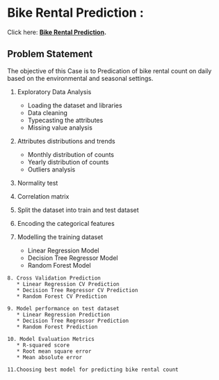# Bike Rental Prediction :

Click here: 
<b> [Bike Rental Prediction](https://github.com/BlessingNehohwa/Bike_rental_prediction/blob/main/Bike%20Rental%20Prediction.ipynb
).</b>



## <b> Problem Statement </b>


The objective of this Case is to Predication of bike rental count on daily based on the environmental and seasonal settings.

   1. Exploratory Data Analysis  
       * Loading the dataset and libraries 
       * Data cleaning
       * Typecasting the attributes
       * Missing value analysis
       
   2.  Attributes distributions and trends
       * Monthly distribution of counts
       * Yearly distribution of counts
       * Outliers analysis 
       
   3. Normality test  
   4. Correlation matrix  
   5. Split the dataset into train and test dataset 
   6. Encoding the categorical features 
   7. Modelling the training dataset 
       * Linear Regression Model
       * Decision Tree Regressor Model
       * Random Forest Model 
       
    8. Cross Validation Prediction
       * Linear Regression CV Prediction
       * Decision Tree Regressor CV Prediction
       * Random Forest CV Prediction
       
    9. Model performance on test dataset
       * Linear Regression Prediction
       * Decision Tree Regressor Prediction
       * Random Forest Prediction
       
    10. Model Evaluation Metrics
       * R-squared score
       * Root mean square error
       * Mean absolute error
       
    11.Choosing best model for predicting bike rental count



